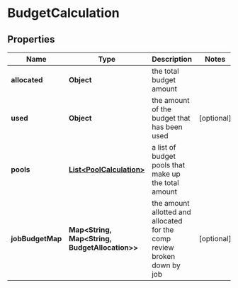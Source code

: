 

# BudgetCalculation


## Properties

| Name | Type | Description | Notes |
|------------ | ------------- | ------------- | -------------|
|**allocated** | **Object** | the total budget amount |  |
|**used** | **Object** | the amount of the budget that has been used |  [optional] |
|**pools** | [**List&lt;PoolCalculation&gt;**](PoolCalculation.md) | a list of budget pools that make up the total amount |  |
|**jobBudgetMap** | **Map&lt;String, Map&lt;String, BudgetAllocation&gt;&gt;** | the amount allotted and allocated for the comp review broken down by job |  [optional] |



